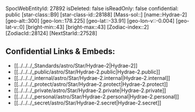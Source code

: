 ﻿---
location: [-33.91,-178.225,300]
type: Star
tags:
- astro/Star

---
SpocWebEntityId: 27892
isDeleted: false
isReadOnly: false
confidential: public
[star-class::B9]
[star-class-id::28188]
[Mass-sol::]
[name::Hydrae-2]
[geo-alt::300]
[geo-lon::178.225]
[geo-lat::-33.91]
[geo-lon-v::-0.004]
[geo-lat-v::0]
[bright-min::43]
[bright-max::43]
[Zodiac-index::2]
[ZodiacId::28124]
[NextStarId::27528]



## Confidential Links & Embeds: 
- [[../../../_Standards/astro/Star/Hydrae-2|Hydrae-2]] 
- [[../../../_public/astro/Star/Hydrae-2.public|Hydrae-2.public]] 
- [[../../../_internal/astro/Star/Hydrae-2.internal|Hydrae-2.internal]] 
- [[../../../_protect/astro/Star/Hydrae-2.protect|Hydrae-2.protect]] 
- [[../../../_private/astro/Star/Hydrae-2.private|Hydrae-2.private]] 
- [[../../../_personal/astro/Star/Hydrae-2.personal|Hydrae-2.personal]] 
- [[../../../_secret/astro/Star/Hydrae-2.secret|Hydrae-2.secret]]

